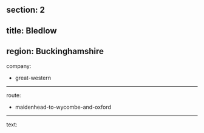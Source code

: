 section: 2
----
title: Bledlow
----
region: Buckinghamshire
----
company:
- great-western
----
route:
- maidenhead-to-wycombe-and-oxford
----
text:
